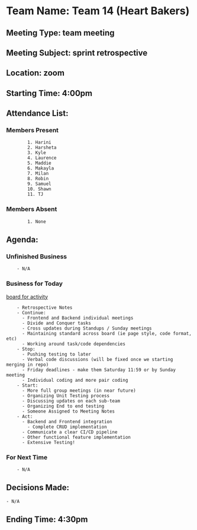 # Team Name: Team 14 (Heart Bakers)
## Meeting Type: team meeting
## Meeting Subject: sprint retrospective
## Location: zoom
## Starting Time: 4:00pm
## Attendance List:
###     Members Present
            1. Harini
            2. Harsheta
            3. Kyle
            4. Laurence
            5. Maddie
            6. Makayla
            7. Milan 
            8. Robin
            9. Samuel
            10. Shawn
            11. TJ
###     Members Absent
            1. None
## Agenda:
###     Unfinished Business
        - N/A
###     Business for Today
[board for activity](https://miro.com/app/board/o9J_lj81fnU=/)

        - Retrospective Notes
        - Continue:
          - Frontend and Backend individual meetings
          - Divide and Conquer tasks
          - Cross updates during Standups / Sunday meetings
          - Maintaining standard across board (ie page style, code format, etc)
          - Working around task/code dependencies
        - Stop:
          - Pushing testing to later
          - Verbal code discussions (will be fixed once we starting merging in repo)
          - Friday deadlines - make them Saturday 11:59 or by Sunday meeting
          - Individual coding and more pair coding
        - Start:
          - More full group meetings (in near future)
          - Organizing Unit Testing process
          - Discussing updates on each sub-team
          - Organizing End to end testing
          - Someone Assigned to Meeting Notes
        - Act:
          - Backend and Frontend integration
            - Complete CRUD implementation
          - Communicate a clear CI/CD pipeline
          - Other functional feature implementation
          - Extensive Testing!
###     For Next Time
        - N/A
## Decisions Made:
    - N/A
## Ending Time: 4:30pm
